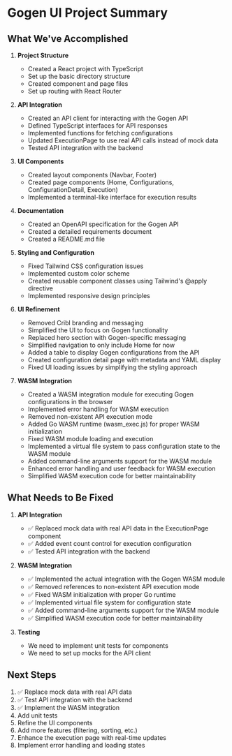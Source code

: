 # Gogen UI Project Summary

## What We've Accomplished

1. **Project Structure**
   - Created a React project with TypeScript
   - Set up the basic directory structure
   - Created component and page files
   - Set up routing with React Router

2. **API Integration**
   - Created an API client for interacting with the Gogen API
   - Defined TypeScript interfaces for API responses
   - Implemented functions for fetching configurations
   - Updated ExecutionPage to use real API calls instead of mock data
   - Tested API integration with the backend

3. **UI Components**
   - Created layout components (Navbar, Footer)
   - Created page components (Home, Configurations, ConfigurationDetail, Execution)
   - Implemented a terminal-like interface for execution results

4. **Documentation**
   - Created an OpenAPI specification for the Gogen API
   - Created a detailed requirements document
   - Created a README.md file

5. **Styling and Configuration**
   - Fixed Tailwind CSS configuration issues
   - Implemented custom color scheme
   - Created reusable component classes using Tailwind's @apply directive
   - Implemented responsive design principles

6. **UI Refinement**
   - Removed Cribl branding and messaging
   - Simplified the UI to focus on Gogen functionality
   - Replaced hero section with Gogen-specific messaging
   - Simplified navigation to only include Home for now
   - Added a table to display Gogen configurations from the API
   - Created configuration detail page with metadata and YAML display
   - Fixed UI loading issues by simplifying the styling approach

7. **WASM Integration**
   - Created a WASM integration module for executing Gogen configurations in the browser
   - Implemented error handling for WASM execution
   - Removed non-existent API execution mode
   - Added Go WASM runtime (wasm_exec.js) for proper WASM initialization
   - Fixed WASM module loading and execution
   - Implemented a virtual file system to pass configuration state to the WASM module
   - Added command-line arguments support for the WASM module
   - Enhanced error handling and user feedback for WASM execution
   - Simplified WASM execution code for better maintainability

## What Needs to Be Fixed

1. **API Integration**
   - ✅ Replaced mock data with real API data in the ExecutionPage component
   - ✅ Added event count control for execution configuration
   - ✅ Tested API integration with the backend

2. **WASM Integration**
   - ✅ Implemented the actual integration with the Gogen WASM module
   - ✅ Removed references to non-existent API execution mode
   - ✅ Fixed WASM initialization with proper Go runtime
   - ✅ Implemented virtual file system for configuration state
   - ✅ Added command-line arguments support for the WASM module
   - ✅ Simplified WASM execution code for better maintainability

3. **Testing**
   - We need to implement unit tests for components
   - We need to set up mocks for the API client

## Next Steps

1. ✅ Replace mock data with real API data
2. ✅ Test API integration with the backend
3. ✅ Implement the WASM integration
4. Add unit tests
5. Refine the UI components
6. Add more features (filtering, sorting, etc.)
7. Enhance the execution page with real-time updates
8. Implement error handling and loading states 